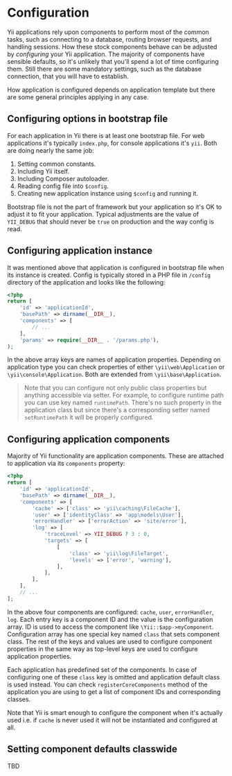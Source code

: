 Configuration
=============

Yii applications rely upon components to perform most of the common tasks, such as connecting to a database, routing browser requests, and handling sessions. How these stock components behave can be adjusted by *configuring* your Yii application. The majority of components have sensible defaults, so it's unlikely that you'll spend a lot of time configuring
them. Still there are some mandatory settings, such as the database connection, that you will have to establish.

How application is configured depends on application template but there are some general principles applying in any case.

Configuring options in bootstrap file
-------------------------------------

For each application in Yii there is at least one bootstrap file. For web applications it's typically `index.php`, for
console applications it's `yii`. Both are doing nearly the same job:

1. Setting common constants.
2. Including Yii itself.
3. Including Composer autoloader.
4. Reading config file into `$config`.
5. Creating new application instance using `$config` and running it.

Bootstrap file is not the part of framework but your application so it's OK to adjust it to fit your application. Typical
adjustments are the value of `YII_DEBUG` that should never be `true` on production and the way config is read.

Configuring application instance
--------------------------------

It was mentioned above that application is configured in bootstrap file when its instance is created. Config is typically
stored in a PHP file in `/config` directory of the application and looks like the following:

```php
<?php
return [
	'id' => 'applicationId',
	'basePath' => dirname(__DIR__),
	'components' => [
		// ...
	],
	'params' => require(__DIR__ . '/params.php'),
);
```

In the above array keys are names of application properties. Depending on application type you can check properties of
either `\yii\web\Application` or `\yii\console\Application`. Both are extended from `\yii\base\Application`.

> Note that you can configure not only public class properties but anything accessible via setter. For example, to
  configure runtime path you can use key named `runtimePath`. There's no such property in the application class but
  since there's a corresponding setter named `setRuntimePath` it will be properly configured.

Configuring application components
----------------------------------

Majority of Yii functionality are application components. These are attached to application via its `components` property:

```php
<?php
return [
	'id' => 'applicationId',
	'basePath' => dirname(__DIR__),
	'components' => [
		'cache' => ['class' => 'yii\caching\FileCache'],
		'user' => ['identityClass' => 'app\models\User'],
		'errorHandler' => ['errorAction' => 'site/error'],
		'log' => [
			'traceLevel' => YII_DEBUG ? 3 : 0,
			'targets' => [
				[
					'class' => 'yii\log\FileTarget',
					'levels' => ['error', 'warning'],
				],
			],
		],
	],
	// ...
];
```

In the above four components are configured: `cache`, `user`, `errorHandler`, `log`. Each entry key is a component ID
and the value is the configuration array. ID is used to access the component like `\Yii::$app->myComponent`.
Configuration array has one special key named `class` that sets component class. The rest of the keys and values are used
to configure component properties in the same way as top-level keys are used to configure application properties.

Each application has predefined set of the components. In case of configuring one of these `class` key is omitted and
application default class is used instead. You can check `registerCoreComponents` method of the application you are using
to get a list of component IDs and corresponding classes.

Note that Yii is smart enough to configure the component when it's actually used i.e. if `cache` is never used it will
not be instantiated and configured at all.

Setting component defaults classwide
------------------------------------

TBD
